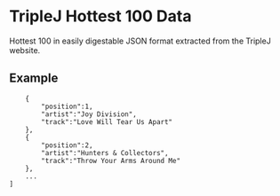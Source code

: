 TripleJ Hottest 100 Data
=========

Hottest 100 in easily digestable JSON format extracted from the TripleJ website.

Example
----

```[
    {
        "position":1,
        "artist":"Joy Division",
        "track":"Love Will Tear Us Apart"
    },
    {
        "position":2,
        "artist":"Hunters & Collectors",
        "track":"Throw Your Arms Around Me"
    },
    ...
]
```